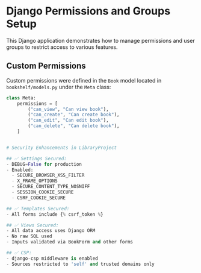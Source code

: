# Django Permissions and Groups Setup

This Django application demonstrates how to manage permissions and user groups to restrict access to various features.

## Custom Permissions

Custom permissions were defined in the `Book` model located in `bookshelf/models.py` under the `Meta` class:

```python
class Meta:
    permissions = [
        ("can_view", "Can view book"),
        ("can_create", "Can create book"),
        ("can_edit", "Can edit book"),
        ("can_delete", "Can delete book"),
    ]


# Security Enhancements in LibraryProject

## ✅ Settings Secured:
- DEBUG=False for production
- Enabled:
  - SECURE_BROWSER_XSS_FILTER
  - X_FRAME_OPTIONS
  - SECURE_CONTENT_TYPE_NOSNIFF
  - SESSION_COOKIE_SECURE
  - CSRF_COOKIE_SECURE

## ✅ Templates Secured:
- All forms include {% csrf_token %}

## ✅ Views Secured:
- All data access uses Django ORM
- No raw SQL used
- Inputs validated via BookForm and other forms

## ✅ CSP:
- django-csp middleware is enabled
- Sources restricted to 'self' and trusted domains only
